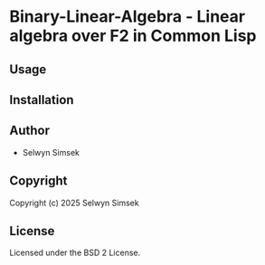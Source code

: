 # Binary-Linear-Algebra - Linear algebra over F2 in Common Lisp

## Usage

## Installation

## Author

* Selwyn Simsek

## Copyright

Copyright (c) 2025 Selwyn Simsek

## License

Licensed under the BSD 2 License.

